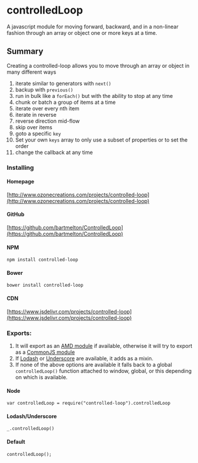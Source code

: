 # controlledLoop
A javascript module for moving forward, backward, and in a non-linear fashion through an array or object one or more keys at a time.

## Summary
Creating a controlled-loop allows you to move through an array or object in many different ways
 
  1. iterate similar to generators with `next()`
  2. backup with `previous()`
  3. run in bulk like a `forEach()` but with the ability to stop at any time
  4. chunk or batch a group of items at a time
  5. iterate over every nth item
  6. iterate in reverse 
  7. reverse direction mid-flow
  8. skip over items
  9. goto a specific `key`
  10. Set your own `keys` array to only use a subset of properties or to set the order
  11. change the callback at any time
  
  ### Installing

  #### Homepage
  [http://www.ozonecreations.com/projects/controlled-loop](http://www.ozonecreations.com/projects/controlled-loop)
  
  #### GitHub
  [https://github.com/bartmelton/ControlledLoop](https://github.com/bartmelton/ControlledLoop)
  
  #### NPM
  ```
  npm install controlled-loop
  ```
  
  #### Bower
  ```
  bower install controlled-loop
  ```
  #### CDN
  [https://www.jsdelivr.com/projects/controlled-loop](https://www.jsdelivr.com/projects/controlled-loop)
  
 

  ### Exports:
  1. It will export as an [AMD module](https://github.com/amdjs/amdjs-api/wiki/AMD#defineamd-property-) if available, otherwise it will try to export as a [CommonJS module](http://www.commonjs.org/)
  2. If [Lodash](https://lodash.com/) or [Underscore](http://underscorejs.org/) are available, it adds as a mixin.
  3. If none of the above options are available it falls back to a global `controlledLoop()` function attached to window, global, or this depending on which is available.
  
  #### Node
  ``` 
  var controlledLoop = require("controlled-loop").controlledLoop 
  ```
  #### Lodash/Underscore
  ``` 
  _.controlledLoop()
  ```
  #### Default
  ``` 
  controlledLoop();
  ```
